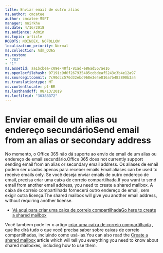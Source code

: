 ```yaml
---
title: Enviar email de outro alias
ms.author: cmcatee
author: cmcatee-MSFT
manager: mnirkhe
ms.date: 4/16/2018
ms.audience: Admin
ms.topic: article
ROBOTS: NOINDEX, NOFOLLOW
localization_priority: Normal
ms.collection: Adm_O365
ms.custom:
- "703"
- "1"
ms.assetid: aa1bcbea-c09e-40f1-81ad-e86ad567ae16
ms.openlocfilehash: 97191c9d0f267935485ccbdeaf5243c3b4e12a97
ms.sourcegitcommit: 7c90dcc570d32ebd968e3e4e816a7b482890b3a4
ms.translationtype: MT
ms.contentlocale: pt-BR
ms.lasthandoff: 08/13/2019
ms.locfileid: "36388372"
---
```

# <a name="send-email-from-an-alias-or-secondary-address"></a><span data-ttu-id="6c268-102">Enviar email de um alias ou endereço secundário</span><span class="sxs-lookup"><span data-stu-id="6c268-102">Send email from an alias or secondary address</span></span>

<span data-ttu-id="6c268-103">No momento, o Office 365 não dá suporte ao envio de email de um alias ou endereço de email secundário.</span><span class="sxs-lookup"><span data-stu-id="6c268-103">Office 365 does not currently support sending email from an alias or secondary email address.</span></span> <span data-ttu-id="6c268-104">Os aliases de email podem ser usados apenas para receber emails.</span><span class="sxs-lookup"><span data-stu-id="6c268-104">Email aliases can be used to receive emails only.</span></span> <span data-ttu-id="6c268-105">Se você deseja enviar emails de outro endereço de email, precisa criar uma caixa de correio compartilhada.</span><span class="sxs-lookup"><span data-stu-id="6c268-105">If you want to send email from another email address, you need to create a shared mailbox.</span></span> <span data-ttu-id="6c268-106">A caixa de correio compartilhada fornecerá outro endereço de email, sem exigir outra licença.</span><span class="sxs-lookup"><span data-stu-id="6c268-106">The shared mailbox will give you another email address, without requiring another license.</span></span>
  
- [<span data-ttu-id="6c268-107">Vá aqui para criar uma caixa de correio compartilhada</span><span class="sxs-lookup"><span data-stu-id="6c268-107">Go here to create a shared mailbox</span></span>](https://portal.office.com/AdminPortal/Home#/AssistedGuide/addemailoptions)

<span data-ttu-id="6c268-108">Você também pode ler o artigo [criar uma caixa de correio compartilhada](https://docs.microsoft.com/en-us/office365/admin/email/create-a-shared-mailbox) , que lhe dirá tudo o que você precisa saber sobre caixas de correio compartilhadas, incluindo como usá-las.</span><span class="sxs-lookup"><span data-stu-id="6c268-108">You can also read the [Create a shared mailbox](https://docs.microsoft.com/en-us/office365/admin/email/create-a-shared-mailbox) article which will tell you everything you need to know about shared mailboxes, including how to use them.</span></span>
